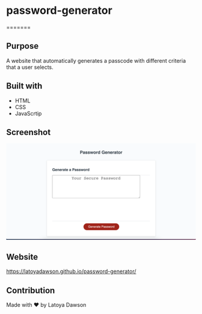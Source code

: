 # password-generator
=======

## Purpose
A website that automatically generates a passcode with different criteria that a user selects.

## Built with 
* HTML
* CSS
* JavaScrtip

## Screenshot
![screenshot of password](/Image/password-generator.png)

## Website
https://latoyadawson.github.io/password-generator/

## Contribution
Made with ❤️  by Latoya Dawson
